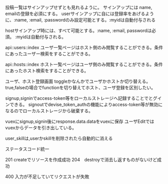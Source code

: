 投稿一覧はサインアップせずとも見れるように。
サインアップには name, emailの登録を必須にする。
userサインアップに自には登録率をあげるように、:name, :email, :passwordのみ設定可能とする。:myidは自動付与される

hostサインアップ時には、すべて可能とする。:name,  :email, passwordは必須。 :myidは自動付与される。

api::users::index
  ユーザ一覧ページはホスト側のみ閲覧することができる。条件にあったユーザー検索をすることができる。

api::hosts::index
  ホスト一覧ページはユーザ側のみ閲覧することができる。条件にあったホスト検索をすることができる。


ユーザ、ホスト登録画面
  toggleかなんかでユーザかホストか切り替える。
  true,falseの場合でfunctionを切り替えてホスト、ユーザ登録を区別したい。


signup,signinでaccess-token等をローカルストレージへ記録することでとグインできる。
signoutでdevise_token_authの機能によりaccess-token等が無効になるのでローカルストレージから破棄する。

vuexにsignup,signin後にresponse.data.dataをvuexに保存
ユーザEditではvuexからデータを引き出している。

user_skillは,userかskillを削除されたら自動的に消える



ステータスコード統一

201  createでリソースを作成成功
204　destroyで消去し返すものがないけど成功

400  入力が不足していてリクエストが失敗